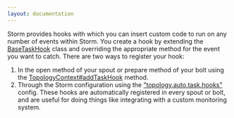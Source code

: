 ```yaml
---
layout: documentation
---
```

Storm provides hooks with which you can insert custom code to run on any number of events within Storm. You create a hook by extending the [BaseTaskHook](/apidocs/backtype/storm/hooks/BaseTaskHook.html) class and overriding the appropriate method for the event you want to catch. There are two ways to register your hook:

1. In the open method of your spout or prepare method of your bolt using the [TopologyContext#addTaskHook](/apidocs/backtype/storm/task/TopologyContext.html) method.
2. Through the Storm configuration using the ["topology.auto.task.hooks"](/apidocs/backtype/storm/Config.html#TOPOLOGY_AUTO_TASK_HOOKS) config. These hooks are automatically registered in every spout or bolt, and are useful for doing things like integrating with a custom monitoring system.